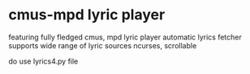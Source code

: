 # cmus-mpd lyric player
featuring fully fledged cmus, mpd lyric player
automatic lyrics fetcher
supports wide range of lyric sources
ncurses, scrollable

do use lyrics4.py file
